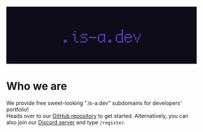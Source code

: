 ![banner](https://raw.githubusercontent.com/is-a-dev/register/main/media/banner.png)
# Who we are
We provide free sweet-looking ".is-a.dev" subdomains for developers' portfolio! <br>
Heads over to our [GitHub repository](https://github.com/is-a-dev/register) to get started. Alternatively, you can also join our [Discord server](https://discord.gg/is-a-dev-830872854677422150) and type `/register`.
